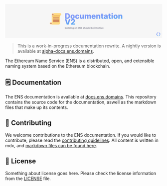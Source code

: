 [![readme](./.github/readme.png)](https://alpha-docs.ens.domains/?ref=github-banner)

> This is a work-in-progress documentation rewrite. A nightly version is available at [alpha-docs.ens.domains](https://alpha-docs.ens.domains).

The Ethereum Name Service (ENS) is a distributed, open, and extensible naming system based on the Ethereum blockchain.

## 🗒️ Documentation

The ENS documentation is available at [docs.ens.domains](https://docs.ens.domains/?ref=github-link). This repository contains the source code for the documentation, aswell as the markdown files that make up its contents.

## 📖 Contributing

We welcome contributions to the ENS documentation. If you would like to contribute, please read the [contributing guidelines](./CONTRIBUTING.md). All content is written in mdx, and [markdown files can be found here](./docs/pages).

## 📄 License

Something about license goes here. Please check the license information from the [LICENSE](./LICENSE) file.
